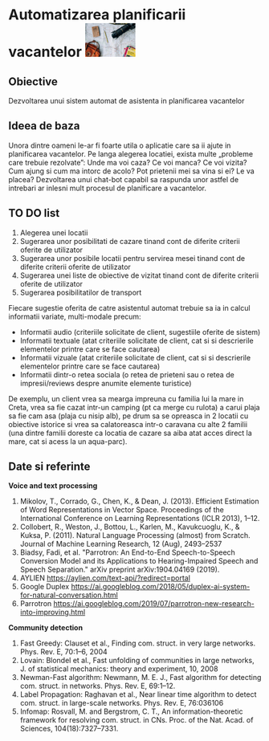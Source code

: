 
# Automatizarea planificarii vacantelor <img src="hollydaySmall.png" alt="On y va?"/>

##	Obiective
Dezvoltarea unui sistem automat de asistenta in planificarea vacantelor

##	Ideea de baza
Unora dintre oameni le-ar fi foarte utila o aplicatie care sa ii ajute in planificarea vacantelor. Pe langa alegerea locatiei, exista multe „probleme care trebuie rezolvate”: Unde ma voi caza? Ce voi manca? Ce voi vizita? Cum ajung si cum ma intorc de acolo? Pot prietenii mei sa vina si ei? Le va placea? Dezvoltarea unui chat-bot capabil sa raspunda unor astfel de intrebari ar inlesni mult procesul de planificare a vacantelor. 

## TO DO list
1.	Alegerea unei locatii
2.	Sugerarea unor posibilitati de cazare tinand cont de diferite criterii oferite de utilizator
3.	Sugerarea unor posibile locatii pentru servirea mesei tinand cont de diferite criterii oferite de utilizator
4.	Sugerarea unei liste de obiective de vizitat tinand cont de diferite criterii oferite de utilizator
5.	Sugerarea posibilitatilor de transport 

Fiecare sugestie oferita de catre asistentul automat trebuie sa ia in calcul informatii variate, multi-modale precum:
-	Informatii audio (criteriile solicitate de client, sugestiile oferite de sistem)
-	Informatii textuale (atat criteriile solicitate de client, cat si si descrierile elementelor printre care se face cautarea)
-	Informatii vizuale (atat criteriile solicitate de client, cat si si descrierile elementelor printre care se face cautarea)
-	Informatii dintr-o retea sociala (o retea de prieteni sau o retea de impresii/reviews despre anumite elemente turistice)

De exemplu, un client vrea sa mearga impreuna cu familia lui la mare in Creta, vrea sa fie cazat intr-un camping (pt ca merge cu rulota) a carui plaja sa fie cam asa   (plaja cu nisip alb), pe drum sa se opreasca in 2 locatii cu obiective istorice si vrea sa calatoreasca intr-o caravana cu alte 2 familii (una dintre familii doreste ca locatia de cazare sa aiba atat acces direct la mare, cat si acess la un aqua-parc).

## Date si referinte
**Voice and text processing**
1. Mikolov, T., Corrado, G., Chen, K., & Dean, J. (2013). Efficient Estimation of Word Representations in Vector Space. Proceedings of the International Conference on Learning Representations (ICLR 2013), 1–12.
2. Collobert, R., Weston, J., Bottou, L., Karlen, M., Kavukcuoglu, K., & Kuksa, P. (2011). Natural Language Processing (almost) from Scratch. Journal of Machine Learning Research, 12 (Aug), 2493–2537
3. Biadsy, Fadi, et al. "Parrotron: An End-to-End Speech-to-Speech Conversion Model and its Applications to Hearing-Impaired Speech and Speech Separation." arXiv preprint arXiv:1904.04169 (2019).
4. AYLIEN https://aylien.com/text-api/?redirect=portal
5. Google Duplex https://ai.googleblog.com/2018/05/duplex-ai-system-for-natural-conversation.html
6. Parrotron https://ai.googleblog.com/2019/07/parrotron-new-research-into-improving.html

**Community detection**
1. Fast Greedy:  Clauset et al., Finding com. struct. in very large networks. Phys. Rev. E, 70:1–6, 2004
2. Lovain: Blondel et al., Fast unfolding of communities in large networks, J. of statistical mechanics: theory and experiment, 10, 2008
3. Newman-Fast algorithm: Newmann, M. E. J., Fast algorithm for detecting com. struct. in networks. Phys. Rev. E, 69:1–12. 
4. Label Propagation: Raghavan et al., Near linear time algorithm to detect com. struct. in large-scale networks. Phys. Rev. E, 76:036106 
5. Infomap: Rosvall, M. and Bergstrom, C. T., An information-theoretic framework for resolving com. struct. in CNs. Proc. of the Nat. Acad. of Sciences, 104(18):7327–7331. 






